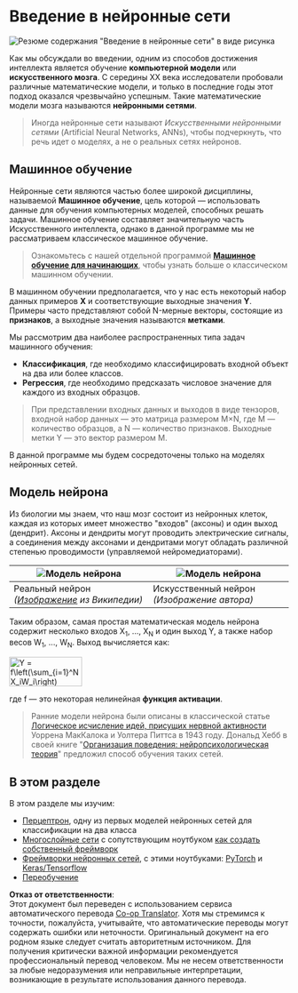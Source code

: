 <!--
CO_OP_TRANSLATOR_METADATA:
{
  "original_hash": "1c6b8c7c1778a35fc1139b7f2aecb7b3",
  "translation_date": "2025-08-26T06:46:24+00:00",
  "source_file": "lessons/3-NeuralNetworks/README.md",
  "language_code": "ru"
}
-->
# Введение в нейронные сети

![Резюме содержания "Введение в нейронные сети" в виде рисунка](../../../../translated_images/ai-neuralnetworks.1c687ae40bc86e834f497844866a26d3e0886650a67a4bbe29442e2f157d3b18.ru.png)

Как мы обсуждали во введении, одним из способов достижения интеллекта является обучение **компьютерной модели** или **искусственного мозга**. С середины XX века исследователи пробовали различные математические модели, и только в последние годы этот подход оказался чрезвычайно успешным. Такие математические модели мозга называются **нейронными сетями**.

> Иногда нейронные сети называют *Искусственными нейронными сетями* (Artificial Neural Networks, ANNs), чтобы подчеркнуть, что речь идет о моделях, а не о реальных сетях нейронов.

## Машинное обучение

Нейронные сети являются частью более широкой дисциплины, называемой **Машинное обучение**, цель которой — использовать данные для обучения компьютерных моделей, способных решать задачи. Машинное обучение составляет значительную часть Искусственного интеллекта, однако в данной программе мы не рассматриваем классическое машинное обучение.

> Ознакомьтесь с нашей отдельной программой **[Машинное обучение для начинающих](http://github.com/microsoft/ml-for-beginners)**, чтобы узнать больше о классическом машинном обучении.

В машинном обучении предполагается, что у нас есть некоторый набор данных примеров **X** и соответствующие выходные значения **Y**. Примеры часто представляют собой N-мерные векторы, состоящие из **признаков**, а выходные значения называются **метками**.

Мы рассмотрим два наиболее распространенных типа задач машинного обучения:

* **Классификация**, где необходимо классифицировать входной объект на два или более классов.
* **Регрессия**, где необходимо предсказать числовое значение для каждого из входных образцов.

> При представлении входных данных и выходов в виде тензоров, входной набор данных — это матрица размером M×N, где M — количество образцов, а N — количество признаков. Выходные метки Y — это вектор размером M.

В данной программе мы будем сосредоточены только на моделях нейронных сетей.

## Модель нейрона

Из биологии мы знаем, что наш мозг состоит из нейронных клеток, каждая из которых имеет множество "входов" (аксоны) и один выход (дендрит). Аксоны и дендриты могут проводить электрические сигналы, а соединения между аксонами и дендритами могут обладать различной степенью проводимости (управляемой нейромедиаторами).

![Модель нейрона](../../../../translated_images/synapse-wikipedia.ed20a9e4726ea1c6a3ce8fec51c0b9bec6181946dca0fe4e829bc12fa3bacf01.ru.jpg) | ![Модель нейрона](../../../../translated_images/artneuron.1a5daa88d20ebe6f5824ddb89fba0bdaaf49f67e8230c1afbec42909df1fc17e.ru.png)
----|----
Реальный нейрон *([Изображение](https://en.wikipedia.org/wiki/Synapse#/media/File:SynapseSchematic_lines.svg) из Википедии)* | Искусственный нейрон *(Изображение автора)*

Таким образом, самая простая математическая модель нейрона содержит несколько входов X<sub>1</sub>, ..., X<sub>N</sub> и один выход Y, а также набор весов W<sub>1</sub>, ..., W<sub>N</sub>. Выход вычисляется как:

<img src="images/netout.png" alt="Y = f\left(\sum_{i=1}^N X_iW_i\right)" width="131" height="53" align="center"/>

где f — это некоторая нелинейная **функция активации**.

> Ранние модели нейрона были описаны в классической статье [Логическое исчисление идей, присущих нервной активности](https://www.cs.cmu.edu/~./epxing/Class/10715/reading/McCulloch.and.Pitts.pdf) Уоррена МакКалока и Уолтера Питтса в 1943 году. Дональд Хебб в своей книге "[Организация поведения: нейропсихологическая теория](https://books.google.com/books?id=VNetYrB8EBoC)" предложил способ обучения таких сетей.

## В этом разделе

В этом разделе мы изучим:
* [Перцептрон](03-Perceptron/README.md), одну из первых моделей нейронных сетей для классификации на два класса
* [Многослойные сети](04-OwnFramework/README.md) с сопутствующим ноутбуком [как создать собственный фреймворк](../../../../lessons/3-NeuralNetworks/04-OwnFramework/OwnFramework.ipynb)
* [Фреймворки нейронных сетей](05-Frameworks/README.md), с этими ноутбуками: [PyTorch](../../../../lessons/3-NeuralNetworks/05-Frameworks/IntroPyTorch.ipynb) и [Keras/Tensorflow](../../../../lessons/3-NeuralNetworks/05-Frameworks/IntroKerasTF.ipynb)
* [Переобучение](../../../../lessons/3-NeuralNetworks/05-Frameworks)

**Отказ от ответственности**:  
Этот документ был переведен с использованием сервиса автоматического перевода [Co-op Translator](https://github.com/Azure/co-op-translator). Хотя мы стремимся к точности, пожалуйста, учитывайте, что автоматические переводы могут содержать ошибки или неточности. Оригинальный документ на его родном языке следует считать авторитетным источником. Для получения критически важной информации рекомендуется профессиональный перевод человеком. Мы не несем ответственности за любые недоразумения или неправильные интерпретации, возникающие в результате использования данного перевода.